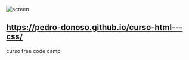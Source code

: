![screen](https://github.com/pedro-donoso/curso-html---css/assets/68760595/bfb838ab-d7c1-47cd-9141-4c65e8938e5b)


## https://pedro-donoso.github.io/curso-html---css/

curso free code camp
